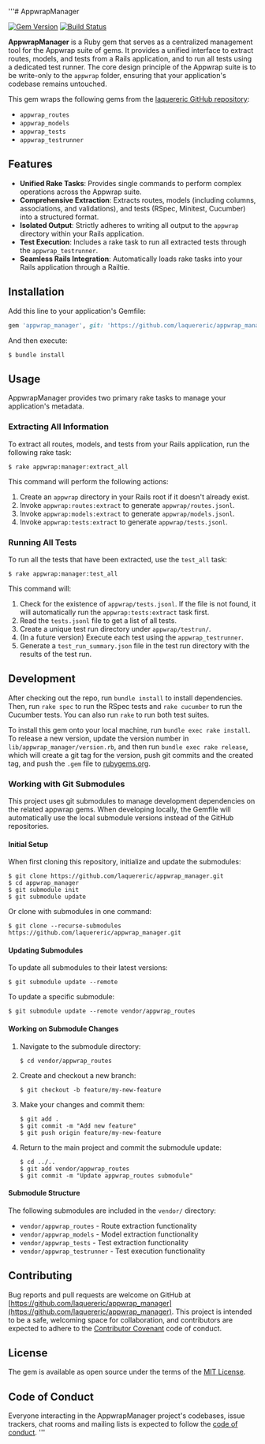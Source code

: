 '''# AppwrapManager

[![Gem Version](https://badge.fury.io/rb/appwrap_manager.svg)](https://badge.fury.io/rb/appwrap_manager)
[![Build Status](https://travis-ci.org/laquereric/appwrap_manager.svg?branch=main)](https://travis-ci.org/laquereric/appwrap_manager)

**AppwrapManager** is a Ruby gem that serves as a centralized management tool for the Appwrap suite of gems. It provides a unified interface to extract routes, models, and tests from a Rails application, and to run all tests using a dedicated test runner. The core design principle of the Appwrap suite is to be write-only to the `appwrap` folder, ensuring that your application's codebase remains untouched.

This gem wraps the following gems from the [laquereric GitHub repository](https://github.com/laquereric):

*   `appwrap_routes`
*   `appwrap_models`
*   `appwrap_tests`
*   `appwrap_testrunner`

## Features

*   **Unified Rake Tasks**: Provides single commands to perform complex operations across the Appwrap suite.
*   **Comprehensive Extraction**: Extracts routes, models (including columns, associations, and validations), and tests (RSpec, Minitest, Cucumber) into a structured format.
*   **Isolated Output**: Strictly adheres to writing all output to the `appwrap` directory within your Rails application.
*   **Test Execution**: Includes a rake task to run all extracted tests through the `appwrap_testrunner`.
*   **Seamless Rails Integration**: Automatically loads rake tasks into your Rails application through a Railtie.

## Installation

Add this line to your application's Gemfile:

```ruby
gem 'appwrap_manager', git: 'https://github.com/laquereric/appwrap_manager'
```

And then execute:

```shell
$ bundle install
```

## Usage

AppwrapManager provides two primary rake tasks to manage your application's metadata.

### Extracting All Information

To extract all routes, models, and tests from your Rails application, run the following rake task:

```shell
$ rake appwrap:manager:extract_all
```

This command will perform the following actions:

1.  Create an `appwrap` directory in your Rails root if it doesn't already exist.
2.  Invoke `appwrap:routes:extract` to generate `appwrap/routes.jsonl`.
3.  Invoke `appwrap:models:extract` to generate `appwrap/models.jsonl`.
4.  Invoke `appwrap:tests:extract` to generate `appwrap/tests.jsonl`.

### Running All Tests

To run all the tests that have been extracted, use the `test_all` task:

```shell
$ rake appwrap:manager:test_all
```

This command will:

1.  Check for the existence of `appwrap/tests.jsonl`. If the file is not found, it will automatically run the `appwrap:tests:extract` task first.
2.  Read the `tests.jsonl` file to get a list of all tests.
3.  Create a unique test run directory under `appwrap/testrun/`.
4.  (In a future version) Execute each test using the `appwrap_testrunner`.
5.  Generate a `test_run_summary.json` file in the test run directory with the results of the test run.

## Development

After checking out the repo, run `bundle install` to install dependencies. Then, run `rake spec` to run the RSpec tests and `rake cucumber` to run the Cucumber tests. You can also run `rake` to run both test suites.

To install this gem onto your local machine, run `bundle exec rake install`. To release a new version, update the version number in `lib/appwrap_manager/version.rb`, and then run `bundle exec rake release`, which will create a git tag for the version, push git commits and the created tag, and push the `.gem` file to [rubygems.org](https://rubygems.org).

### Working with Git Submodules

This project uses git submodules to manage development dependencies on the related appwrap gems. When developing locally, the Gemfile will automatically use the local submodule versions instead of the GitHub repositories.

#### Initial Setup

When first cloning this repository, initialize and update the submodules:

```shell
$ git clone https://github.com/laquereric/appwrap_manager.git
$ cd appwrap_manager
$ git submodule init
$ git submodule update
```

Or clone with submodules in one command:

```shell
$ git clone --recurse-submodules https://github.com/laquereric/appwrap_manager.git
```

#### Updating Submodules

To update all submodules to their latest versions:

```shell
$ git submodule update --remote
```

To update a specific submodule:

```shell
$ git submodule update --remote vendor/appwrap_routes
```

#### Working on Submodule Changes

1. Navigate to the submodule directory:
   ```shell
   $ cd vendor/appwrap_routes
   ```

2. Create and checkout a new branch:
   ```shell
   $ git checkout -b feature/my-new-feature
   ```

3. Make your changes and commit them:
   ```shell
   $ git add .
   $ git commit -m "Add new feature"
   $ git push origin feature/my-new-feature
   ```

4. Return to the main project and commit the submodule update:
   ```shell
   $ cd ../..
   $ git add vendor/appwrap_routes
   $ git commit -m "Update appwrap_routes submodule"
   ```

#### Submodule Structure

The following submodules are included in the `vendor/` directory:

- `vendor/appwrap_routes` - Route extraction functionality
- `vendor/appwrap_models` - Model extraction functionality  
- `vendor/appwrap_tests` - Test extraction functionality
- `vendor/appwrap_testrunner` - Test execution functionality

## Contributing

Bug reports and pull requests are welcome on GitHub at [https://github.com/laquereric/appwrap_manager](https://github.com/laquereric/appwrap_manager). This project is intended to be a safe, welcoming space for collaboration, and contributors are expected to adhere to the [Contributor Covenant](http://contributor-covenant.org) code of conduct.

## License

The gem is available as open source under the terms of the [MIT License](https://opensource.org/licenses/MIT).

## Code of Conduct

Everyone interacting in the AppwrapManager project's codebases, issue trackers, chat rooms and mailing lists is expected to follow the [code of conduct](https://github.com/laquereric/appwrap_manager/blob/main/CODE_OF_CONDUCT.md).
'''

